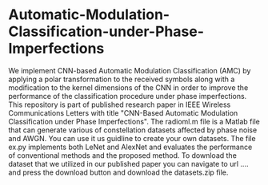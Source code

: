 # Automatic-Modulation-Classification-under-Phase-Imperfections
We implement CNN-based Automatic Modulation Classification (AMC) by applying a polar transformation to the received symbols along with a modification to the kernel dimensions of the CNN in order to improve the performance of the classification procedure under phase imperfections. This repository is part of published research paper in IEEE Wireless Communications Letters with title "CNN-Based Automatic Modulation Classification
under Phase Imperfections".
The radioml.m file is a Matlab file that can generate various of constellation datasets affected by phase noise and AWGN. You can use it us guidline to create your own datasets.
The file ex.py implements both LeNet and AlexNet and evaluates the performance of conventional methods and the proposed method.
To download the dataset that we utilized in our published paper you can navigate to url .... and press the download button and download the datasets.zip file.
